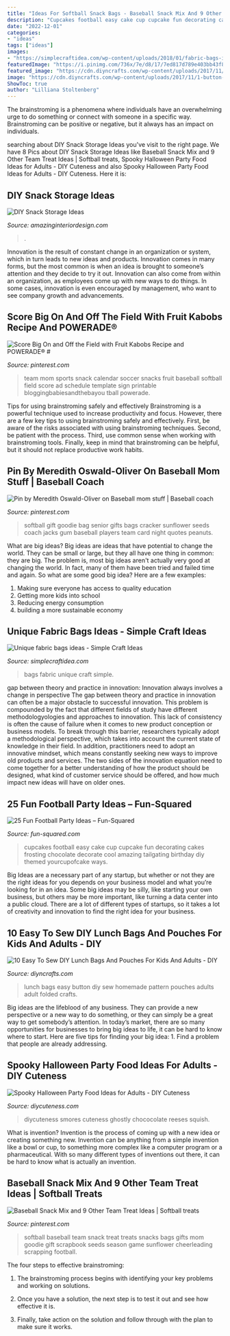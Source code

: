 ```yaml
---
title: "Ideas For Softball Snack Bags - Baseball Snack Mix And 9 Other Team Treat Ideas"
description: "Cupcakes football easy cake cup cupcake fun decorating cakes frosting chocolate decorate cool amazing tailgating birthday diy themed yourcupofcake ways"
date: "2022-12-01"
categories:
- "ideas"
tags: ["ideas"]
images:
- "https://simplecraftidea.com/wp-content/uploads/2018/01/fabric-bags-ideas-20.jpg"
featuredImage: "https://i.pinimg.com/736x/7e/d8/17/7ed817d789e403bb43f86d62974efd0c--softball-gifts-softball-goodie-bag-ideas.jpg"
featured_image: "https://cdn.diyncrafts.com/wp-content/uploads/2017/11/1-button-bags.jpg"
image: "https://cdn.diyncrafts.com/wp-content/uploads/2017/11/1-button-bags.jpg"
ShowToc: true
author: "Lilliana Stoltenberg"
---
```



The brainstroming is a phenomena where individuals have an overwhelming urge to do something or connect with someone in a specific way. Brainstroming can be positive or negative, but it always has an impact on individuals.

	

		
searching about DIY Snack Storage Ideas you've visit to the right page. We have 8 Pics about DIY Snack Storage Ideas like Baseball Snack Mix and 9 Other Team Treat Ideas | Softball treats, Spooky Halloween Party Food Ideas for Adults - DIY Cuteness and also Spooky Halloween Party Food Ideas for Adults - DIY Cuteness. Here it is:
		
    
## DIY Snack Storage Ideas

<img loading=lazy src="http://www.amazinginteriordesign.com/wp-content/uploads/2020/01/fi-6.jpg" onerror="this.onerror=null;this.src='https://tse3.mm.bing.net/th?id=OIP.7ENZNNaJF44Q1fWD1itEkQHaKG&amp;pid=15.1';" alt="DIY Snack Storage Ideas">

_Source: amazinginteriordesign.com_

>. 

	

Innovation is the result of constant change in an organization or system, which in turn leads to new ideas and products. Innovation comes in many forms, but the most common is when an idea is brought to someone’s attention and they decide to try it out. Innovation can also come from within an organization, as employees come up with new ways to do things. In some cases, innovation is even encouraged by management, who want to see company growth and advancements.

    
## Score Big On And Off The Field With Fruit Kabobs Recipe And POWERADE® #

<img loading=lazy src="https://i.pinimg.com/736x/6d/8c/b9/6d8cb916611232a19982e1e1e089f58d--kabob-recipes-team-mom.jpg" onerror="this.onerror=null;this.src='https://tse4.mm.bing.net/th?id=OIP.dpLWmXQovIBKx24MN64iPgDwEs&amp;pid=15.1';" alt="Score Big On and Off the Field with Fruit Kabobs Recipe and POWERADE® #">

_Source: pinterest.com_

>team mom sports snack calendar soccer snacks fruit baseball softball field score ad schedule template sign printable bloggingbabiesandthebayou tball powerade. 

	

Tips for using brainstroming safely and effectively
Brainstroming is a powerful technique used to increase productivity and focus. However, there are a few key tips to using brainstroming safely and effectively. First, be aware of the risks associated with using brainstroming techniques. Second, be patient with the process. Third, use common sense when working with brainstroming tools. Finally, keep in mind that brainstroming can be helpful, but it should not replace productive work habits.

    
## Pin By Meredith Oswald-Oliver On Baseball Mom Stuff | Baseball Coach

<img loading=lazy src="https://i.pinimg.com/736x/7e/d8/17/7ed817d789e403bb43f86d62974efd0c--softball-gifts-softball-goodie-bag-ideas.jpg" onerror="this.onerror=null;this.src='https://tse3.mm.bing.net/th?id=OIP.5-7hh6DKbXbfgpU8kGs2-QAAAA&amp;pid=15.1';" alt="Pin by Meredith Oswald-Oliver on Baseball mom stuff | Baseball coach">

_Source: pinterest.com_

>softball gift goodie bag senior gifts bags cracker sunflower seeds coach jacks gum baseball players team card night quotes peanuts. 

	

What are big ideas?
Big ideas are ideas that have potential to change the world. They can be small or large, but they all have one thing in common: they are big. The problem is, most big ideas aren't actually very good at changing the world. In fact, many of them have been tried and failed time and again. So what are some good big idea? Here are a few examples: 
1. Making sure everyone has access to quality education 
2. Getting more kids into school 
3. Reducing energy consumption 
4. building a more sustainable economy 

    
## Unique Fabric Bags Ideas - Simple Craft Ideas

<img loading=lazy src="https://simplecraftidea.com/wp-content/uploads/2018/01/fabric-bags-ideas-20.jpg" onerror="this.onerror=null;this.src='https://tse2.mm.bing.net/th?id=OIP.qcoTWc1H4RebV6yCgEEN4AHaOJ&amp;pid=15.1';" alt="Unique fabric bags ideas - Simple Craft Ideas">

_Source: simplecraftidea.com_

>bags fabric unique craft simple. 

	

gap between theory and practice in innovation: Innovation always involves a change in perspective
The gap between theory and practice in innovation can often be a major obstacle to successful innovation. This problem is compounded by the fact that different fields of study have different methodologyologies and approaches to innovation. This lack of consistency is often the cause of failure when it comes to new product conception or business models. To break through this barrier, researchers typically adopt a methodological perspective, which takes into account the current state of knowledge in their field. In addition, practitioners need to adopt an innovative mindset, which means constantly seeking new ways to improve old products and services. The two sides of the innovation equation need to come together for a better understanding of how the product should be designed, what kind of customer service should be offered, and how much impact new ideas will have on older ones.

    
## 25 Fun Football Party Ideas – Fun-Squared

<img loading=lazy src="http://fun-squared.com/wp-content/uploads/2016/09/Easy-Football-Cupcake.jpg" onerror="this.onerror=null;this.src='https://tse1.mm.bing.net/th?id=OIP.X1YvRjlEscDQ8a65RUhVTAHaNy&amp;pid=15.1';" alt="25 Fun Football Party Ideas – Fun-Squared">

_Source: fun-squared.com_

>cupcakes football easy cake cup cupcake fun decorating cakes frosting chocolate decorate cool amazing tailgating birthday diy themed yourcupofcake ways. 

	

Big Ideas are a necessary part of any startup, but whether or not they are the right ideas for you depends on your business model and what you’re looking for in an idea. Some big ideas may be silly, like starting your own business, but others may be more important, like turning a data center into a public cloud. There are a lot of different types of startups, so it takes a lot of creativity and innovation to find the right idea for your business.

    
## 10 Easy To Sew DIY Lunch Bags And Pouches For Kids And Adults - DIY

<img loading=lazy src="https://cdn.diyncrafts.com/wp-content/uploads/2017/11/1-button-bags.jpg" onerror="this.onerror=null;this.src='https://tse1.mm.bing.net/th?id=OIP.PJf2ZlEvO6ms-pCKa1jlIQHaMR&amp;pid=15.1';" alt="10 Easy To Sew DIY Lunch Bags And Pouches For Kids And Adults - DIY">

_Source: diyncrafts.com_

>lunch bags easy button diy sew homemade pattern pouches adults adult folded crafts. 

	

Big ideas are the lifeblood of any business. They can provide a new perspective or a new way to do something, or they can simply be a great way to get somebody’s attention. In today’s market, there are so many opportunities for businesses to bring big ideas to life, it can be hard to know where to start. Here are five tips for finding your big idea: 1. Find a problem that people are already addressing.

    
## Spooky Halloween Party Food Ideas For Adults - DIY Cuteness

<img loading=lazy src="https://diycuteness.com/wp-content/uploads/2017/06/Spooky-Smores-Dip.jpg" onerror="this.onerror=null;this.src='https://tse1.mm.bing.net/th?id=OIP.ETIm07ijHIeVMaSA8dCtTwHaQy&amp;pid=15.1';" alt="Spooky Halloween Party Food Ideas for Adults - DIY Cuteness">

_Source: diycuteness.com_

>diycuteness smores cuteness ghostly chococolate reeses squish. 

	

What is invention?
Invention is the process of coming up with a new idea or creating something new. Invention can be anything from a simple invention like a bowl or cup, to something more complex like a computer program or a pharmaceutical. With so many different types of inventions out there, it can be hard to know what is actually an invention.

    
## Baseball Snack Mix And 9 Other Team Treat Ideas | Softball Treats

<img loading=lazy src="https://i.pinimg.com/736x/d0/96/00/d096006db55adadd99c6c5a3087a5ca2.jpg" onerror="this.onerror=null;this.src='https://tse3.mm.bing.net/th?id=OIP.lljB2JvZXJatNcQctm7jlwAAAA&amp;pid=15.1';" alt="Baseball Snack Mix and 9 Other Team Treat Ideas | Softball treats">

_Source: pinterest.com_

>softball baseball team snack treat treats snacks bags gifts mom goodie gift scrapbook seeds season game sunflower cheerleading scrapping football. 

	

The four steps to effective brainstroming:
1. The brainstroming process begins with identifying your key problems and working on solutions.
2. Once you have a solution, the next step is to test it out and see how effective it is.

3. Finally, take action on the solution and follow through with the plan to make sure it works.

